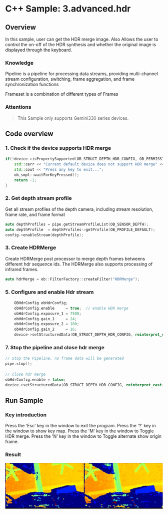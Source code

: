 # C++ Sample: 3.advanced.hdr

## Overview

In this sample, user can get the HDR merge image. Also Allows the user to control the on-off of the HDR synthesis and whether the original image is displayed through the keyboard.

### Knowledge

Pipeline is a pipeline for processing data streams, providing multi-channel stream configuration, switching, frame aggregation, and frame synchronization functions

Frameset is a combination of different types of Frames

### Attentions

> This Sample only supports Gemini330 series devices.

## Code overview

### 1. Check if the device supports HDR merge

```c++
if(!device->isPropertySupported(OB_STRUCT_DEPTH_HDR_CONFIG, OB_PERMISSION_READ_WRITE)) {
    std::cerr << "Current default device does not support HDR merge" << std::endl;
    std::cout << "Press any key to exit...";
    ob_smpl::waitForKeyPressed();
    return -1;
}
```

### 2. Get depth stream profile

Get all stream profiles of the depth camera, including stream resolution, frame rate, and frame format

```c++
auto depthProfiles = pipe.getStreamProfileList(OB_SENSOR_DEPTH);
auto depthProfile  = depthProfiles->getProfile(OB_PROFILE_DEFAULT);
config->enableStream(depthProfile);
```

### 3. Create HDRMerge

Create HDRMerge post processor to merge depth frames betweens different hdr sequence ids.
The HDRMerge also supports processing of infrared frames.

```c++
auto hdrMerge = ob::FilterFactory::createFilter("HDRMerge");
```

### 5. Configure and enable Hdr stream

```c++
    OBHdrConfig obHdrConfig;
    obHdrConfig.enable     = true;  // enable HDR merge
    obHdrConfig.exposure_1 = 7500;
    obHdrConfig.gain_1     = 24;
    obHdrConfig.exposure_2 = 100;
    obHdrConfig.gain_2     = 16;
    device->setStructuredData(OB_STRUCT_DEPTH_HDR_CONFIG, reinterpret_cast<uint8_t *>(&obHdrConfig), sizeof(OBHdrConfig));
```

### 7. Stop the pipeline and close hdr merge

```c++
// Stop the Pipeline, no frame data will be generated
pipe.stop();

// close hdr merge
obHdrConfig.enable = false;
device->setStructuredData(OB_STRUCT_DEPTH_HDR_CONFIG, reinterpret_cast<uint8_t *>(&obHdrConfig), sizeof(OBHdrConfig));
```

## Run Sample

### Key introduction

Press the 'Esc' key in the window to exit the program.
Press the '?' key in the window to show key map.
Press the 'M' key in the window to Toggle HDR merge.
Press the 'N' key in the window to Toggle alternate show origin frame.

### Result

![hdr](../../docs/resource/hdr.jpg)
